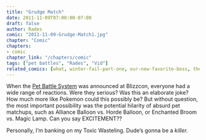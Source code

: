 ```yaml
---
title: "Grudge Match"
date: 2011-11-09T07:00:00-07:00
draft: false
author: Rades
comic: "2011-11-09-Grudge-Match1.jpg"
chapter: "Comic"
chapters:
- comic
chapter_link: "/chapters/comic"
tags: ["pet battles", "Rades", "Vid"]
related_comics: [what, winter-fail-part-one, our-new-favorite-boss, the-lord-of-terror, winter-fail-part-two]
---
```

When the [Pet Battle System](https://us.battle.net/wow/en/game/mists-of-pandaria/feature/pet-battle) was announced at Blizzcon, everyone had a wide range of reactions. Were they serious? Was this an elaborate joke? How much more like Pokemon could this possibly be? But without question, the most important possibility was the potential hilarity of absurd pet matchups, such as Alliance Balloon vs. Horde Balloon, or Enchanted Broom vs. Magic Lamp. Can you say EXCITEMENT??


Personally, I’m banking on my Toxic Wasteling. Dude’s gonna be a *killer.*

